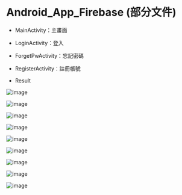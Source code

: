 # Android_App_Firebase (部分文件)

* MainActivity：主畫面
* LoginActivity：登入
* ForgetPwActivity：忘記密碼
* RegisterActivity：註冊帳號

* Result

![image](https://github.com/bearprojects/Android_App_Firebase/blob/8230ccdf791d6b790466189516aa24fd7faf58d6/Firebase_1.jpg)

![image](https://github.com/bearprojects/Android_App_Firebase/blob/8230ccdf791d6b790466189516aa24fd7faf58d6/Firebase_2.jpg)

![image](https://github.com/bearprojects/Android_App_Firebase/blob/8230ccdf791d6b790466189516aa24fd7faf58d6/Firebase_3.jpg)

![image](https://github.com/bearprojects/Android_App_Firebase/blob/8230ccdf791d6b790466189516aa24fd7faf58d6/Firebase_4.jpg)

![image](https://github.com/bearprojects/Android_App_Firebase/blob/8230ccdf791d6b790466189516aa24fd7faf58d6/Firebase_5.jpg)

![image](https://github.com/bearprojects/Android_App_Firebase/blob/8230ccdf791d6b790466189516aa24fd7faf58d6/Firebase_6.jpg)

![image](https://github.com/bearprojects/Android_App_Firebase/blob/8230ccdf791d6b790466189516aa24fd7faf58d6/Firebase_7.jpg)

![image](https://github.com/bearprojects/Android_App_Firebase/blob/8230ccdf791d6b790466189516aa24fd7faf58d6/Firebase_8.jpg)

![image](https://github.com/bearprojects/Android_App_Firebase/blob/8230ccdf791d6b790466189516aa24fd7faf58d6/Firebase_9.jpg)

